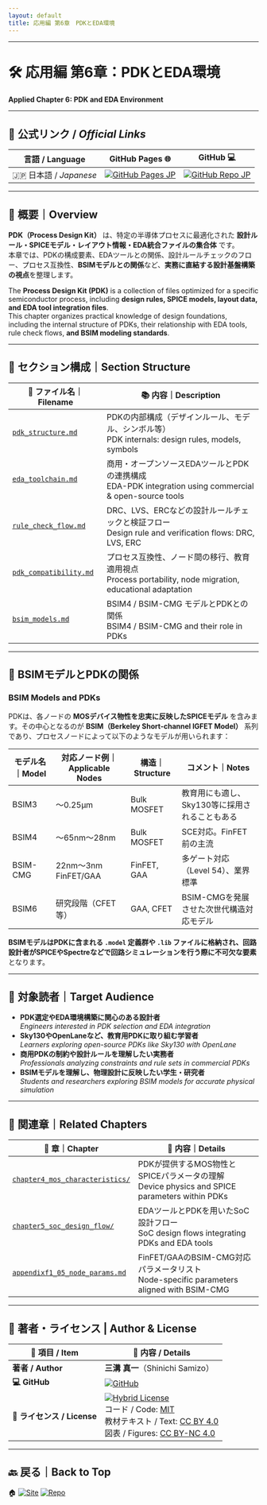 ```yaml
---
layout: default
title: 応用編 第6章　PDKとEDA環境 
---
```


---

# 🛠️ 応用編 第6章：PDKとEDA環境 
**Applied Chapter 6: PDK and EDA Environment**

---

## 🔗 公式リンク / *Official Links*

| 言語 / Language | GitHub Pages 🌐 | GitHub 💻 |
|-----------------|----------------|-----------|
| 🇯🇵 日本語 / *Japanese* | [![GitHub Pages JP](https://img.shields.io/badge/GitHub%20Pages-日本語版-brightgreen?logo=github)](https://samizo-aitl.github.io/Edusemi-v4x/d_chapter6_pdk_and_eda_environment/) | [![GitHub Repo JP](https://img.shields.io/badge/GitHub-日本語版-blue?logo=github)](https://github.com/Samizo-AITL/Edusemi-v4x/tree/main/d_chapter6_pdk_and_eda_environment) |

---

## 📘 概要｜Overview

**PDK（Process Design Kit）** は、特定の半導体プロセスに最適化された **設計ルール・SPICEモデル・レイアウト情報・EDA統合ファイルの集合体** です。  
本章では、PDKの構成要素、EDAツールとの関係、設計ルールチェックのフロー、プロセス互換性、**BSIMモデルとの関係**など、**実務に直結する設計基盤構築の視点**を整理します。

The **Process Design Kit (PDK)** is a collection of files optimized for a specific semiconductor process, including **design rules, SPICE models, layout data, and EDA tool integration files**.  
This chapter organizes practical knowledge of design foundations, including the internal structure of PDKs, their relationship with EDA tools, rule check flows, **and BSIM modeling standards**.

---

## 📂 セクション構成｜Section Structure

| 📄 **ファイル名｜Filename** | 📚 **内容｜Description** |
|----------------------------|--------------------------|
| [`pdk_structure.md`](./pdk_structure.md) | PDKの内部構成（デザインルール、モデル、シンボル等）<br>PDK internals: design rules, models, symbols |
| [`eda_toolchain.md`](./eda_toolchain.md) | 商用・オープンソースEDAツールとPDKの連携構成<br>EDA-PDK integration using commercial & open-source tools |
| [`rule_check_flow.md`](./rule_check_flow.md) | DRC、LVS、ERCなどの設計ルールチェックと検証フロー<br>Design rule and verification flows: DRC, LVS, ERC |
| [`pdk_compatibility.md`](./pdk_compatibility.md) | プロセス互換性、ノード間の移行、教育適用視点<br>Process portability, node migration, educational adaptation |
| [`bsim_models.md`](./bsim_models.md) | BSIM4 / BSIM-CMG モデルとPDKとの関係<br>BSIM4 / BSIM-CMG and their role in PDKs |

---

## 🧮 BSIMモデルとPDKの関係  
### BSIM Models and PDKs

PDKは、各ノードの **MOSデバイス物性を忠実に反映したSPICEモデル** を含みます。その中心となるのが **BSIM（Berkeley Short-channel IGFET Model）** 系列であり、プロセスノードによって以下のようなモデルが用いられます：

| モデル名｜Model | 対応ノード例｜Applicable Nodes | 構造｜Structure | コメント｜Notes |
|-------------|--------------------------|------------------|--------------------------|
| BSIM3       | ～0.25μm                 | Bulk MOSFET      | 教育用にも適し、Sky130等に採用されることもある |
| BSIM4       | ～65nm〜28nm             | Bulk MOSFET      | SCE対応。FinFET前の主流 |
| BSIM-CMG    | 22nm〜3nm FinFET/GAA     | FinFET, GAA      | 多ゲート対応（Level 54）、業界標準 |
| BSIM6       | 研究段階（CFET等）       | GAA, CFET        | BSIM-CMGを発展させた次世代構造対応モデル |

**BSIMモデルはPDKに含まれる `.model` 定義群や `.lib` ファイルに格納され、回路設計者がSPICEやSpectreなどで回路シミュレーションを行う際に不可欠な要素**となります。

---

## 🎯 対象読者｜Target Audience

- **PDK選定やEDA環境構築に関心のある設計者**  
  *Engineers interested in PDK selection and EDA integration*
- **Sky130やOpenLaneなど、教育用PDKに取り組む学習者**  
  *Learners exploring open-source PDKs like Sky130 with OpenLane*
- **商用PDKの制約や設計ルールを理解したい実務者**  
  *Professionals analyzing constraints and rule sets in commercial PDKs*
- **BSIMモデルを理解し、物理設計に反映したい学生・研究者**  
  *Students and researchers exploring BSIM models for accurate physical simulation*

---

## 🔗 関連章｜Related Chapters

| 🧩 **章｜Chapter** | 📘 **内容｜Details** |
|------------------|------------------------|
| [`chapter4_mos_characteristics/`](../chapter4_mos_characteristics/) | PDKが提供するMOS物性とSPICEパラメータの理解<br>Device physics and SPICE parameters within PDKs |
| [`chapter5_soc_design_flow/`](../chapter5_soc_design_flow/) | EDAツールとPDKを用いたSoC設計フロー<br>SoC design flows integrating PDKs and EDA tools |
| [`appendixf1_05_node_params.md`](../f_chapter1_finfet_gaa/appendixf1_05_node_params.md) | FinFET/GAAのBSIM-CMG対応パラメータリスト<br>Node-specific parameters aligned with BSIM-CMG |

---

## 👤 **著者・ライセンス | Author & License**

| 📌 項目 / Item | 📄 内容 / Details |
|------|------|
| **著者 / Author** | **三溝 真一**（Shinichi Samizo） |
| **💻 GitHub** | [![GitHub](https://img.shields.io/badge/GitHub-Samizo--AITL-blue?style=for-the-badge&logo=github)](https://github.com/Samizo-AITL) |
| **📜 ライセンス / License** | [![Hybrid License](https://img.shields.io/badge/License-Hybrid-blueviolet?style=for-the-badge)](https://samizo-aitl.github.io/Edusemi-v4x/#-ライセンス--license)<br>コード / Code: [MIT](https://opensource.org/licenses/MIT)<br>教材テキスト / Text: [CC BY 4.0](https://creativecommons.org/licenses/by/4.0/)<br>図表 / Figures: [CC BY-NC 4.0](https://creativecommons.org/licenses/by-nc/4.0/) |

---

## 🔙 戻る｜Back to Top

🏠 [![Site](https://img.shields.io/badge/Site-Edusemi--v4x-lightgrey?style=for-the-badge&logo=githubpages&labelColor=555&color=brightgreen)](../) [![Repo](https://img.shields.io/badge/Repo-Edusemi--v4x-lightgrey?style=for-the-badge&logo=github&labelColor=555&color=blue)](https://github.com/Samizo-AITL/Edusemi-v4x)
